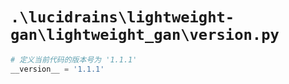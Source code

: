 # `.\lucidrains\lightweight-gan\lightweight_gan\version.py`

```py
# 定义当前代码的版本号为 '1.1.1'
__version__ = '1.1.1'
```